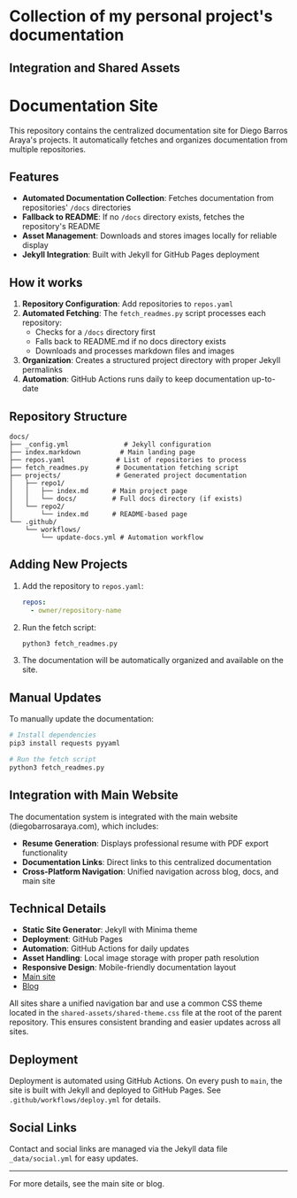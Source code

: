 # Collection of my personal project's documentation

## Integration and Shared Assets

# Documentation Site

This repository contains the centralized documentation site for Diego Barros Araya's projects. It automatically fetches and organizes documentation from multiple repositories.

## Features

- **Automated Documentation Collection**: Fetches documentation from repositories' `/docs` directories
- **Fallback to README**: If no `/docs` directory exists, fetches the repository's README
- **Asset Management**: Downloads and stores images locally for reliable display
- **Jekyll Integration**: Built with Jekyll for GitHub Pages deployment

## How it works

1. **Repository Configuration**: Add repositories to `repos.yaml`
2. **Automated Fetching**: The `fetch_readmes.py` script processes each repository:
   - Checks for a `/docs` directory first
   - Falls back to README.md if no docs directory exists
   - Downloads and processes markdown files and images
3. **Organization**: Creates a structured project directory with proper Jekyll permalinks
4. **Automation**: GitHub Actions runs daily to keep documentation up-to-date

## Repository Structure

```
docs/
├── _config.yml              # Jekyll configuration
├── index.markdown          # Main landing page
├── repos.yaml             # List of repositories to process
├── fetch_readmes.py       # Documentation fetching script
├── projects/              # Generated project documentation
│   ├── repo1/
│   │   ├── index.md      # Main project page
│   │   └── docs/         # Full docs directory (if exists)
│   └── repo2/
│       └── index.md      # README-based page
└── .github/
    └── workflows/
        └── update-docs.yml # Automation workflow
```

## Adding New Projects

1. Add the repository to `repos.yaml`:
   ```yaml
   repos:
     - owner/repository-name
   ```

2. Run the fetch script:
   ```bash
   python3 fetch_readmes.py
   ```

3. The documentation will be automatically organized and available on the site.

## Manual Updates

To manually update the documentation:

```bash
# Install dependencies
pip3 install requests pyyaml

# Run the fetch script
python3 fetch_readmes.py
```

## Integration with Main Website

The documentation system is integrated with the main website (diegobarrosaraya.com), which includes:

- **Resume Generation**: Displays professional resume with PDF export functionality
- **Documentation Links**: Direct links to this centralized documentation
- **Cross-Platform Navigation**: Unified navigation across blog, docs, and main site

## Technical Details

- **Static Site Generator**: Jekyll with Minima theme
- **Deployment**: GitHub Pages
- **Automation**: GitHub Actions for daily updates
- **Asset Handling**: Local image storage with proper path resolution
- **Responsive Design**: Mobile-friendly documentation layout
- [Main site](https://diegobarrosaraya.com/)
- [Blog](https://blog.diegobarrosaraya.com/)

All sites share a unified navigation bar and use a common CSS theme located in the `shared-assets/shared-theme.css` file at the root of the parent repository. This ensures consistent branding and easier updates across all sites.

## Deployment

Deployment is automated using GitHub Actions. On every push to `main`, the site is built with Jekyll and deployed to GitHub Pages. See `.github/workflows/deploy.yml` for details.

## Social Links

Contact and social links are managed via the Jekyll data file `_data/social.yml` for easy updates.

---
For more details, see the main site or blog.
